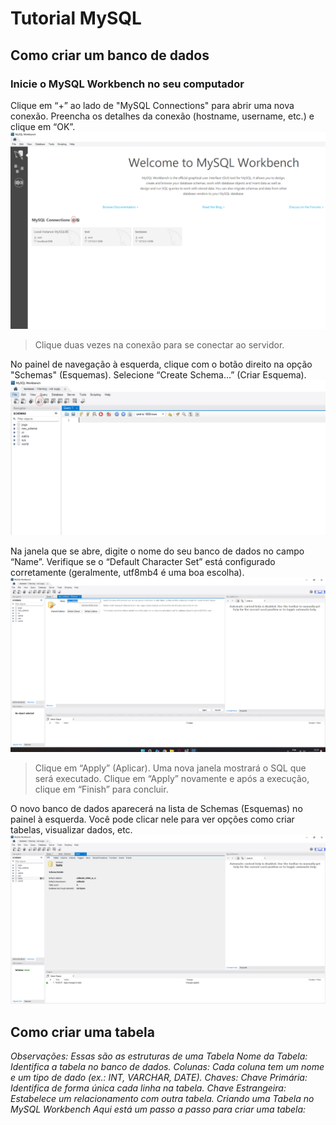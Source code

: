 # Tutorial MySQL

## Como criar um banco de dados

### Inicie o MySQL Workbench no seu computador

Clique em “+” ao lado de "MySQL Connections" para abrir uma nova conexão.
Preencha os detalhes da conexão (hostname, username, etc.) e clique em “OK”.
![primeira etapa.](https://github.com/rafinhafreire/aula-de-programacao-trio/blob/main/etapa1.png)
> Clique duas vezes na conexão para se conectar ao servidor.


No painel de navegação à esquerda, clique com o botão direito na opção "Schemas" (Esquemas).
Selecione “Create Schema…” (Criar Esquema).
![segunda etapa.](https://github.com/rafinhafreire/aula-de-programacao-trio/blob/main/etapa2.png)

Na janela que se abre, digite o nome do seu banco de dados no campo “Name”.
Verifique se o “Default Character Set” está configurado corretamente (geralmente, utf8mb4 é uma boa escolha).
![terceira etapa.](https://github.com/rafinhafreire/aula-de-programacao-trio/blob/main/etapa3.png)
> Clique em “Apply” (Aplicar).
> Uma nova janela mostrará o SQL que será executado. Clique em “Apply” novamente e após a execução, clique em “Finish” para concluir.

O novo banco de dados aparecerá na lista de Schemas (Esquemas) no painel à esquerda.
Você pode clicar nele para ver opções como criar tabelas, visualizar dados, etc.
![quarta etapa.](https://github.com/rafinhafreire/aula-de-programacao-trio/blob/main/etapa4.png)

## Como criar uma tabela

_Observações:
Essas são as estruturas de uma Tabela
Nome da Tabela: Identifica a tabela no banco de dados.
Colunas: Cada coluna tem um nome e um tipo de dado (ex.: INT, VARCHAR, DATE).
Chaves:
Chave Primária: Identifica de forma única cada linha na tabela.
Chave Estrangeira: Estabelece um relacionamento com outra tabela.
Criando uma Tabela no MySQL Workbench
Aqui está um passo a passo para criar uma tabela:_
